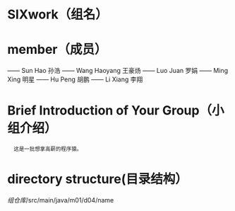 # SIXwork（组名）

# member（成员）
  ——  Sun Hao  孙浩
  ——  Wang Haoyang 王豪炀
  ——  Luo Juan 罗娟
  ——  Ming Xing 明星
  ——  Hu Peng 胡鹏
  ——  Li Xiang 李翔

# Brief Introduction of Your Group（小组介绍）
      这是一批想拿高薪的程序猿。

# directory structure(目录结构）
  $组仓库$/src/main/java/m01/d04/name
